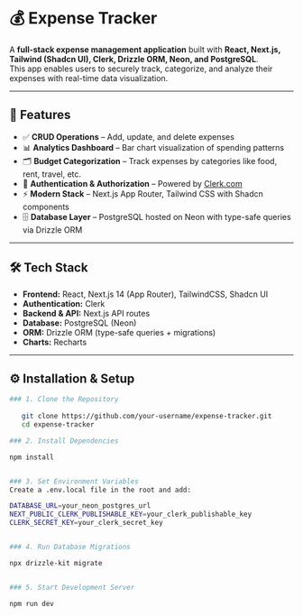 # 💰 Expense Tracker

A **full-stack expense management application** built with **React, Next.js, Tailwind (Shadcn UI), Clerk, Drizzle ORM, Neon, and PostgreSQL**.  
This app enables users to securely track, categorize, and analyze their expenses with real-time data visualization.

---

## 🚀 Features

- ✅ **CRUD Operations** – Add, update, and delete expenses  
- 📊 **Analytics Dashboard** – Bar chart visualization of spending patterns  
- 🗂 **Budget Categorization** – Track expenses by categories like food, rent, travel, etc.  
- 🔐 **Authentication & Authorization** – Powered by [Clerk.com](https://clerk.com)  
- ⚡ **Modern Stack** – Next.js App Router, Tailwind CSS with Shadcn components  
- 🗄 **Database Layer** – PostgreSQL hosted on Neon with type-safe queries via Drizzle ORM  

---

## 🛠 Tech Stack

- **Frontend:** React, Next.js 14 (App Router), TailwindCSS, Shadcn UI  
- **Authentication:** Clerk  
- **Backend & API:** Next.js API routes  
- **Database:** PostgreSQL (Neon)  
- **ORM:** Drizzle ORM (type-safe queries + migrations)  
- **Charts:** Recharts  

---

## ⚙️ Installation & Setup

```bash
### 1. Clone the Repository
   
   git clone https://github.com/your-username/expense-tracker.git
   cd expense-tracker

### 2. Install Dependencies

npm install


### 3. Set Environment Variables
Create a .env.local file in the root and add:

DATABASE_URL=your_neon_postgres_url
NEXT_PUBLIC_CLERK_PUBLISHABLE_KEY=your_clerk_publishable_key
CLERK_SECRET_KEY=your_clerk_secret_key


### 4. Run Database Migrations

npx drizzle-kit migrate


### 5. Start Development Server

npm run dev
